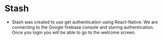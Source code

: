 # Stash

- Stash was created to use get authentication using React-Native. We are connecting to the Google firebase console and storing authentication. Once you login you will be able to go to the welcome screen.
